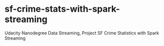 # sf-crime-stats-with-spark-streaming
Udacity Nanodegree Data Streaming, Project SF Crime Statistics with Spark Streaming


